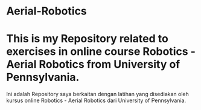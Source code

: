 # Aerial-Robotics
This is my Repository related to exercises in online course Robotics - Aerial Robotics from University of Pennsylvania.
=======================================================================================================================
Ini adalah Repository saya berkaitan dengan latihan yang disediakan oleh kursus online Robotics - Aerial Robotics dari University of Pennsylvania.
